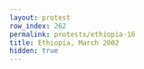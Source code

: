 ```yaml
---
layout: protest
row_index: 262
permalink: protests/ethiopia-16
title: Ethiopia, March 2002
hidden: true
---
```

